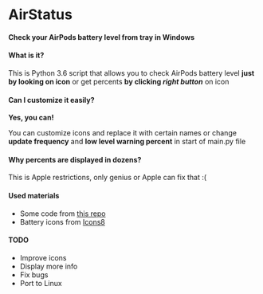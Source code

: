 # **AirStatus**
#### Check your AirPods battery level from tray in Windows

#### What is it?
This is Python 3.6 script that allows you to check AirPods battery level **just by looking on icon** or get percents **by clicking _right button_** on icon

#### Can I customize it easily?
**Yes, you can!**

You can customize icons and replace it with certain names or change **update frequency** and **low level warning percent** in start of main.py file

#### Why percents are displayed in dozens?
This is Apple restrictions, only genius or Apple can fix that :(

#### Used materials
* Some code from [this repo](https://github.com/ohanedan/Airpods-Windows-Service)
* Battery icons from [Icons8](https://icons8.com/icon/set/battery/windows)

#### TODO
* Improve icons
* Display more info
* Fix bugs
* Port to Linux